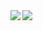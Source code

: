 <div style="display: flex">
  <a href="https://github.com/anuraghazra/github-readme-stats">
    <img align="left" src="https://github-readme-stats.vercel.app/api/top-langs/?username=no5no6&theme=dracula">
  </a>
  <a href="https://github.com/anuraghazra/github-readme-stats">
    <img align="left" src="https://github-readme-stats.vercel.app/api?username=no5no6&show_icons=true&theme=dracula&line_height=40">
  </a>
<div>
